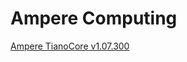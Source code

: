 # Ampere Computing

[Ampere TianoCore v1.07.300](https://github.com/AmpereComputing/edk2-platforms/archive/refs/tags/v1.07.300-ampere.tar.gz)
